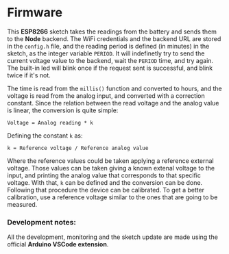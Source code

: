 # Firmware
This **ESP8266** sketch takes the readings from the battery and sends them to the **Node** backend. The WiFi credentials and the backend URL are stored in the `config.h` file, and the reading period is defined (in minutes) in the sketch, as the integer variable `PERIOD`. It will indefinetly try to send the current voltage value to the backend, wait the `PERIOD` time, and try again. The built-in led will blink once if the request sent is successful, and blink twice if it's not.  

The time is read from the `millis()` function and converted to hours, and the voltage is read from the analog input, and converted with a correction constant. Since the relation between the read voltage and the analog value is linear, the conversion is quite simple:  

`Voltage = Analog reading * k`  

Defining the constant `k` as:  

`k = Reference voltage / Reference analog value`  

Where the reference values could be taken applying a reference external voltage. Those values can be taken giving a known extenal voltage to the input, and printing the analog value that corresponds to that specific voltage. With that, `k` can be defined and the conversion can be done. Following that procedure the device can be calibrated. To get a better calibration, use a reference voltage similar to the ones that are going to be measured.

### Development notes:
All the development, monitoring and the sketch update are made using the official **Arduino VSCode extension**.
